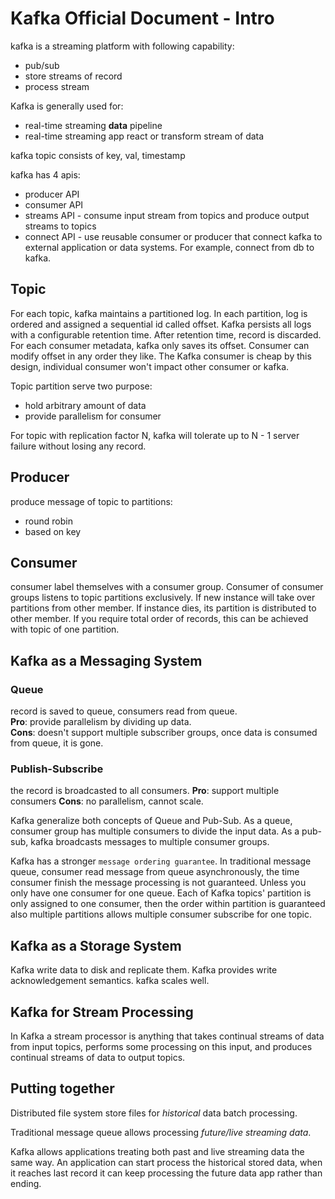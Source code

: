 # Kafka Official Document - Intro

kafka is a streaming platform with following capability:

- pub/sub
- store streams of record
- process stream

Kafka is generally used for:

- real-time streaming **data** pipeline
- real-time streaming app react or transform stream of data

kafka topic consists of key, val, timestamp

kafka has 4 apis:

- producer API
- consumer API
- streams API - consume input stream from topics and produce output streams to topics
- connect API - use reusable consumer or producer that connect kafka to external application or data systems. For example, connect from db to kafka.

## Topic

For each topic, kafka maintains a partitioned log. In each partition, log is ordered and assigned a sequential id called offset. Kafka persists all logs with a configurable retention time. After retention time, record is discarded. For each consumer metadata, kafka only saves its offset. Consumer can modify offset in any order they like. The Kafka consumer is cheap by this design, individual consumer won't impact other consumer or kafka.

Topic partition serve two purpose:

- hold arbitrary amount of data
- provide parallelism for consumer

For topic with replication factor N, kafka will tolerate up to N - 1 server failure without losing any record.

## Producer

produce message of topic to partitions:

- round robin
- based on key

## Consumer

consumer label themselves with a consumer group. Consumer of consumer groups listens to topic partitions exclusively. If new instance will take over partitions from other member. If instance dies, its partition is distributed to other member. If you require total order of records, this can be achieved with topic of one partition.

## Kafka as a Messaging System

### Queue

record is saved to queue, consumers read from queue.  
**Pro**: provide parallelism by dividing up data.  
**Cons**: doesn't support multiple subscriber groups, once data is consumed from queue, it is gone.

### Publish-Subscribe

the record is broadcasted to all consumers.
**Pro**: support multiple consumers
**Cons**: no parallelism, cannot scale.

Kafka generalize both concepts of Queue and Pub-Sub. As a queue, consumer group has multiple consumers to divide the input data. As a pub-sub, kafka broadcasts messages to multiple consumer groups.

Kafka has a stronger `message ordering guarantee`. In traditional message queue, consumer read message from queue asynchronously, the time consumer finish the message processing is not guaranteed. Unless you only have one consumer for one queue. Each of Kafka topics' partition is only assigned to one consumer, then the order within partition is guaranteed also multiple partitions allows multiple consumer subscribe for one topic.

## Kafka as a Storage System

Kafka write data to disk and replicate them. Kafka provides write acknowledgement semantics. kafka scales well.

## Kafka for Stream Processing

In Kafka a stream processor is anything that takes continual streams of data from input topics, performs some processing on this input, and produces continual streams of data to output topics.

## Putting together

Distributed file system store files for _historical_ data batch processing.

Traditional message queue allows processing _future/live streaming data_.

Kafka allows applications treating both past and live streaming data the same way. An application can start process the historical stored data, when it reaches last record it can keep processing the future data app rather than ending.